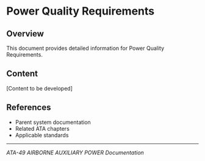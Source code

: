 # Power Quality Requirements

## Overview

This document provides detailed information for Power Quality Requirements.

## Content

[Content to be developed]

## References

- Parent system documentation
- Related ATA chapters
- Applicable standards

---

*ATA-49 AIRBORNE AUXILIARY POWER Documentation*
